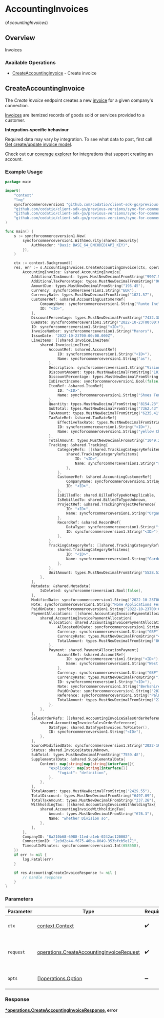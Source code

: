 # AccountingInvoices
(*AccountingInvoices*)

## Overview

Invoices

### Available Operations

* [CreateAccountingInvoice](#createaccountinginvoice) - Create invoice

## CreateAccountingInvoice

The *Create invoice* endpoint creates a new [invoice](https://docs.codat.io/accounting-api#/schemas/Invoice) for a given company's connection.

[Invoices](https://docs.codat.io/accounting-api#/schemas/Invoice) are itemized records of goods sold or services provided to a customer.

**Integration-specific behaviour**

Required data may vary by integration. To see what data to post, first call [Get create/update invoice model](https://docs.codat.io/accounting-api#/operations/get-create-update-invoices-model).

Check out our [coverage explorer](https://knowledge.codat.io/supported-features/accounting?view=tab-by-data-type&dataType=invoices) for integrations that support creating an account.


### Example Usage

```go
package main

import(
	"context"
	"log"
	syncforcommerceversion1 "github.com/codatio/client-sdk-go/previous-versions/sync-for-commerce-version-1"
	"github.com/codatio/client-sdk-go/previous-versions/sync-for-commerce-version-1/pkg/models/shared"
	"github.com/codatio/client-sdk-go/previous-versions/sync-for-commerce-version-1/pkg/models/operations"
	"github.com/codatio/client-sdk-go/previous-versions/sync-for-commerce-version-1/pkg/types"
)

func main() {
    s := syncforcommerceversion1.New(
        syncforcommerceversion1.WithSecurity(shared.Security{
            AuthHeader: "Basic BASE_64_ENCODED(API_KEY)",
        }),
    )

    ctx := context.Background()
    res, err := s.AccountingInvoices.CreateAccountingInvoice(ctx, operations.CreateAccountingInvoiceRequest{
        AccountingInvoice: &shared.AccountingInvoice{
            AdditionalTaxAmount: types.MustNewDecimalFromString("9907.57"),
            AdditionalTaxPercentage: types.MustNewDecimalFromString("9015.63"),
            AmountDue: types.MustNewDecimalFromString("195.45"),
            Currency: syncforcommerceversion1.String("EUR"),
            CurrencyRate: types.MustNewDecimalFromString("1021.57"),
            CustomerRef: &shared.AccountingCustomerRef{
                CompanyName: syncforcommerceversion1.String("Runte Inc"),
                ID: "<ID>",
            },
            DiscountPercentage: types.MustNewDecimalFromString("7432.38"),
            DueDate: syncforcommerceversion1.String("2022-10-23T00:00:00.000Z"),
            ID: syncforcommerceversion1.String("<ID>"),
            InvoiceNumber: syncforcommerceversion1.String("Manors"),
            IssueDate: "2022-10-23T00:00:00.000Z",
            LineItems: []shared.InvoiceLineItem{
                shared.InvoiceLineItem{
                    AccountRef: &shared.AccountRef{
                        ID: syncforcommerceversion1.String("<ID>"),
                        Name: syncforcommerceversion1.String("as"),
                    },
                    Description: syncforcommerceversion1.String("Visionary discrete task-force"),
                    DiscountAmount: types.MustNewDecimalFromString("1010.92"),
                    DiscountPercentage: types.MustNewDecimalFromString("6455.29"),
                    IsDirectIncome: syncforcommerceversion1.Bool(false),
                    ItemRef: &shared.ItemRef{
                        ID: "<ID>",
                        Name: syncforcommerceversion1.String("Shoes Tennessee"),
                    },
                    Quantity: types.MustNewDecimalFromString("8154.23"),
                    SubTotal: types.MustNewDecimalFromString("7362.43"),
                    TaxAmount: types.MustNewDecimalFromString("6235.41"),
                    TaxRateRef: &shared.TaxRateRef{
                        EffectiveTaxRate: types.MustNewDecimalFromString("9166.8"),
                        ID: syncforcommerceversion1.String("<ID>"),
                        Name: syncforcommerceversion1.String("yellow Chair"),
                    },
                    TotalAmount: types.MustNewDecimalFromString("1049.23"),
                    Tracking: &shared.Tracking{
                        CategoryRefs: []shared.TrackingCategoryRefsitems{
                            shared.TrackingCategoryRefsitems{
                                ID: "<ID>",
                                Name: syncforcommerceversion1.String("rural Bulgarian Producer"),
                            },
                        },
                        CustomerRef: &shared.AccountingCustomerRef{
                            CompanyName: syncforcommerceversion1.String("Grimes, Yost and Champlin"),
                            ID: "<ID>",
                        },
                        IsBilledTo: shared.BilledToTypeNotApplicable,
                        IsRebilledTo: shared.BilledToTypeUnknown,
                        ProjectRef: &shared.TrackingProjectReference{
                            ID: "<ID>",
                            Name: syncforcommerceversion1.String("Organized UDP"),
                        },
                        RecordRef: &shared.RecordRef{
                            DataType: syncforcommerceversion1.String("journalEntry"),
                            ID: syncforcommerceversion1.String("<ID>"),
                        },
                    },
                    TrackingCategoryRefs: []shared.TrackingCategoryRefsitems{
                        shared.TrackingCategoryRefsitems{
                            ID: "<ID>",
                            Name: syncforcommerceversion1.String("Garden"),
                        },
                    },
                    UnitAmount: types.MustNewDecimalFromString("5528.53"),
                },
            },
            Metadata: &shared.Metadata{
                IsDeleted: syncforcommerceversion1.Bool(false),
            },
            ModifiedDate: syncforcommerceversion1.String("2022-10-23T00:00:00.000Z"),
            Note: syncforcommerceversion1.String("Home Applications Fermium"),
            PaidOnDate: syncforcommerceversion1.String("2022-10-23T00:00:00.000Z"),
            PaymentAllocations: []shared.AccountingInvoicePaymentAllocation{
                shared.AccountingInvoicePaymentAllocation{
                    Allocation: shared.AccountingInvoicePaymentAllocationAllocation{
                        AllocatedOnDate: syncforcommerceversion1.String("2022-10-23T00:00:00.000Z"),
                        Currency: syncforcommerceversion1.String("GBP"),
                        CurrencyRate: types.MustNewDecimalFromString("4747.86"),
                        TotalAmount: types.MustNewDecimalFromString("8682.37"),
                    },
                    Payment: shared.PaymentAllocationPayment{
                        AccountRef: &shared.AccountRef{
                            ID: syncforcommerceversion1.String("<ID>"),
                            Name: syncforcommerceversion1.String("West Avon Herzegovina"),
                        },
                        Currency: syncforcommerceversion1.String("GBP"),
                        CurrencyRate: types.MustNewDecimalFromString("7606.26"),
                        ID: syncforcommerceversion1.String("<ID>"),
                        Note: syncforcommerceversion1.String("Berkshire"),
                        PaidOnDate: syncforcommerceversion1.String("2022-10-23T00:00:00.000Z"),
                        Reference: syncforcommerceversion1.String("Palm scam"),
                        TotalAmount: types.MustNewDecimalFromString("2223.49"),
                    },
                },
            },
            SalesOrderRefs: []shared.AccountingInvoiceSalesOrderReference{
                shared.AccountingInvoiceSalesOrderReference{
                    DataType: shared.DataTypeInvoices.ToPointer(),
                    ID: syncforcommerceversion1.String("<ID>"),
                },
            },
            SourceModifiedDate: syncforcommerceversion1.String("2022-10-23T00:00:00.000Z"),
            Status: shared.InvoiceStatusUnknown,
            SubTotal: types.MustNewDecimalFromString("7559.48"),
            SupplementalData: &shared.SupplementalData{
                Content: map[string]map[string]interface{}{
                    "explicabo": map[string]interface{}{
                        "fugiat": "definition",
                    },
                },
            },
            TotalAmount: types.MustNewDecimalFromString("2429.55"),
            TotalDiscount: types.MustNewDecimalFromString("6497.09"),
            TotalTaxAmount: types.MustNewDecimalFromString("337.26"),
            WithholdingTax: []shared.AccountingInvoiceWithholdingTax{
                shared.AccountingInvoiceWithholdingTax{
                    Amount: types.MustNewDecimalFromString("676.3"),
                    Name: "whether Division so",
                },
            },
        },
        CompanyID: "8a210b68-6988-11ed-a1eb-0242ac120002",
        ConnectionID: "2e9d2c44-f675-40ba-8049-353bfcb5e171",
        TimeoutInMinutes: syncforcommerceversion1.Int(658558),
    })
    if err != nil {
        log.Fatal(err)
    }

    if res.AccountingCreateInvoiceResponse != nil {
        // handle response
    }
}
```

### Parameters

| Parameter                                                                                              | Type                                                                                                   | Required                                                                                               | Description                                                                                            |
| ------------------------------------------------------------------------------------------------------ | ------------------------------------------------------------------------------------------------------ | ------------------------------------------------------------------------------------------------------ | ------------------------------------------------------------------------------------------------------ |
| `ctx`                                                                                                  | [context.Context](https://pkg.go.dev/context#Context)                                                  | :heavy_check_mark:                                                                                     | The context to use for the request.                                                                    |
| `request`                                                                                              | [operations.CreateAccountingInvoiceRequest](../../models/operations/createaccountinginvoicerequest.md) | :heavy_check_mark:                                                                                     | The request object to use for the request.                                                             |
| `opts`                                                                                                 | [][operations.Option](../../models/operations/option.md)                                               | :heavy_minus_sign:                                                                                     | The options for this request.                                                                          |


### Response

**[*operations.CreateAccountingInvoiceResponse](../../models/operations/createaccountinginvoiceresponse.md), error**

